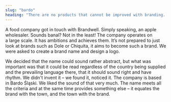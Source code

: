 ```yaml
---
slug: "bardo"
heading: "There are no products that cannot be improved with branding. Even apples."
---
```

A food company got in touch with Brandwell. Simply speaking, an apple wholesaler. Sounds banal? Not in the least! The company operates on a large scale. It has ambitions and achieves them. It’s not prepared to just look at brands such as Dole or Chiquita, it aims to become such a brand. We were asked to create a brand name and design a logo.

We decided that the name could sound rather abstract, but what was important was that it could be read regardless of the country being supplied and the prevailing language there, that it should sound right and have rhythm. We didn't invent it – we found it, noticed it. The company is based in Bardo Śląski. We liked the sound of that very much. The name meets all the criteria and at the same time provides something else – it equates the brand with the town, and the town with the brand.